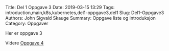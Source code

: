 Title: Del 1 Oppgave 3
Date: 2019-03-15 13:29
Tags: introduction,main,k8s,kubernetes,del1-oppgave3,del1
Slug: Del1-Oppgave3
Authors: John Sigvald Skauge
Summary: Oppgave liste og introduksjon
Category: Oppgaver

Her er oppgave 3

Videre [Oppgave 4]({filename}/part1/task4.md)
